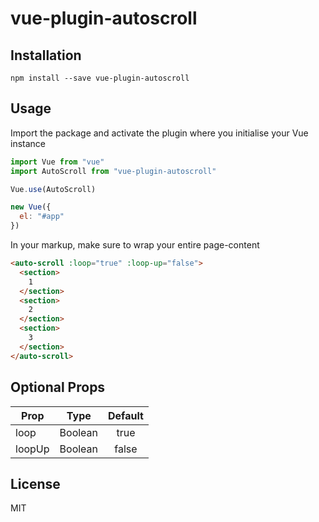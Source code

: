 # vue-plugin-autoscroll

## Installation

`npm install --save vue-plugin-autoscroll`

## Usage

Import the package and activate the plugin where you initialise your Vue instance

```javascript
import Vue from "vue"
import AutoScroll from "vue-plugin-autoscroll"

Vue.use(AutoScroll)

new Vue({
  el: "#app"
})
```

In your markup, make sure to wrap your entire page-content

```html
<auto-scroll :loop="true" :loop-up="false">
  <section>
    1
  </section>
  <section>
    2
  </section>
  <section>
    3
  </section>
</auto-scroll>
```

## Optional Props

| Prop          | Type          | Default       |
| ------------- |:-------------:|:-------------:|
| loop          | Boolean       | true          |
| loopUp        | Boolean       | false         |

## License

MIT